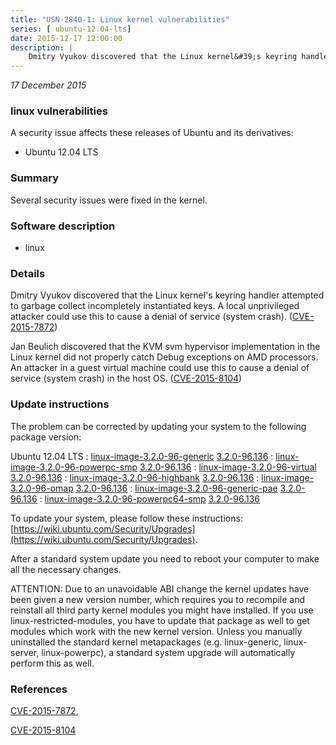 ```yaml
---
title: "USN-2840-1: Linux kernel vulnerabilities"
series: [ ubuntu-12.04-lts]
date: 2015-12-17 12:00:00
description: |
    Dmitry Vyukov discovered that the Linux kernel&#39;s keyring handler attempted to garbage collect incompletely instantiated keys. A local unprivileged attacker could use this to cause a denial of service (system crash). ([CVE-2015-7872](http://people.ubuntu.com/~ubuntu-security/cve/CVE-2015-7872))
--- 
```

 
 

*17 December 2015*

### linux vulnerabilities

A security issue affects these releases of Ubuntu and its derivatives:

* Ubuntu 12.04 LTS

### Summary

Several security issues were fixed in the kernel. 

### Software description

* linux 

### Details

Dmitry Vyukov discovered that the Linux kernel&#39;s keyring handler attempted to garbage collect incompletely instantiated keys. A local unprivileged attacker could use this to cause a denial of service (system crash). ([CVE-2015-7872](http://people.ubuntu.com/~ubuntu-security/cve/CVE-2015-7872))

Jan Beulich discovered that the KVM svm hypervisor implementation in the Linux kernel did not properly catch Debug exceptions on AMD processors. An attacker in a guest virtual machine could use this to cause a denial of service (system crash) in the host OS. ([CVE-2015-8104](http://people.ubuntu.com/~ubuntu-security/cve/CVE-2015-8104)) 

### Update instructions

The problem can be corrected by updating your system to the following package version:

Ubuntu 12.04 LTS
 : [linux-image-3.2.0-96-generic](https://launchpad.net/ubuntu/+source/linux) <span> [3.2.0-96.136](https://launchpad.net/ubuntu/+source/linux/3.2.0-96.136) </span> 
 : [linux-image-3.2.0-96-powerpc-smp](https://launchpad.net/ubuntu/+source/linux) <span> [3.2.0-96.136](https://launchpad.net/ubuntu/+source/linux/3.2.0-96.136) </span> 
 : [linux-image-3.2.0-96-virtual](https://launchpad.net/ubuntu/+source/linux) <span> [3.2.0-96.136](https://launchpad.net/ubuntu/+source/linux/3.2.0-96.136) </span> 
 : [linux-image-3.2.0-96-highbank](https://launchpad.net/ubuntu/+source/linux) <span> [3.2.0-96.136](https://launchpad.net/ubuntu/+source/linux/3.2.0-96.136) </span> 
 : [linux-image-3.2.0-96-omap](https://launchpad.net/ubuntu/+source/linux) <span> [3.2.0-96.136](https://launchpad.net/ubuntu/+source/linux/3.2.0-96.136) </span> 
 : [linux-image-3.2.0-96-generic-pae](https://launchpad.net/ubuntu/+source/linux) <span> [3.2.0-96.136](https://launchpad.net/ubuntu/+source/linux/3.2.0-96.136) </span> 
 : [linux-image-3.2.0-96-powerpc64-smp](https://launchpad.net/ubuntu/+source/linux) <span> [3.2.0-96.136](https://launchpad.net/ubuntu/+source/linux/3.2.0-96.136) </span> 

To update your system, please follow these instructions: [https://wiki.ubuntu.com/Security/Upgrades](https://wiki.ubuntu.com/Security/Upgrades).

After a standard system update you need to reboot your computer to make all the necessary changes.

ATTENTION: Due to an unavoidable ABI change the kernel updates have been given a new version number, which requires you to recompile and reinstall all third party kernel modules you might have installed. If you use linux-restricted-modules, you have to update that package as well to get modules which work with the new kernel version. Unless you manually uninstalled the standard kernel metapackages (e.g. linux-generic, linux-server, linux-powerpc), a standard system upgrade will automatically perform this as well. 

### References

 
 [CVE-2015-7872](http://people.ubuntu.com/~ubuntu-security/cve/CVE-2015-7872), 

 [CVE-2015-8104](http://people.ubuntu.com/~ubuntu-security/cve/CVE-2015-8104)
 

